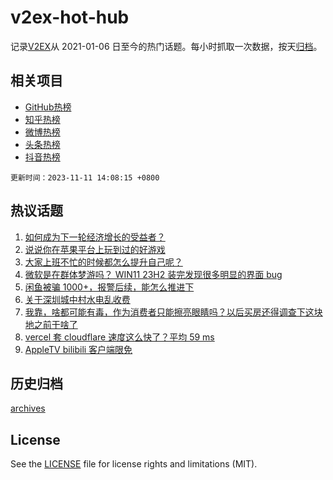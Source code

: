 # v2ex-hot-hub

 记录[V2EX](https://www.v2ex.com/)从 2021-01-06 日至今的热门话题。每小时抓取一次数据，按天[归档](archives)。
 
 ## 相关项目

- [GitHub热榜](https://github.com/lonnyzhang423/github-hot-hub)
- [知乎热榜](https://github.com/lonnyzhang423/zhihu-hot-hub)
- [微博热榜](https://github.com/lonnyzhang423/weibo-hot-hub)
- [头条热榜](https://github.com/lonnyzhang423/toutiao-hot-hub)
- [抖音热榜](https://github.com/lonnyzhang423/douyin-hot-hub)


 `更新时间：2023-11-11 14:08:15 +0800`

## 热议话题

1. [如何成为下一轮经济增长的受益者？](https://www.v2ex.com/t/990726)
1. [说说你在苹果平台上玩到过的好游戏](https://www.v2ex.com/t/990699)
1. [大家上班不忙的时候都怎么提升自己呢？](https://www.v2ex.com/t/990676)
1. [微软是在群体梦游吗？ WIN11 23H2 装完发现很多明显的界面 bug](https://www.v2ex.com/t/990711)
1. [闲鱼被骗 1000+，报警后续，能怎么推进下](https://www.v2ex.com/t/990677)
1. [关于深圳城中村水电乱收费](https://www.v2ex.com/t/990716)
1. [我靠，啥都可能有毒，作为消费者只能擦亮眼睛吗？以后买房还得调查下这块地之前干啥了](https://www.v2ex.com/t/990854)
1. [vercel 套 cloudflare 速度这么快了？平均 59 ms](https://www.v2ex.com/t/990710)
1. [AppleTV bilibili 客户端限免](https://www.v2ex.com/t/990723)

## 历史归档

[archives](archives)

## License

See the [LICENSE](LICENSE) file for license rights and limitations (MIT).
